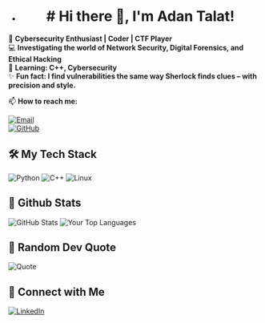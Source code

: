 + <h1 align="center"># Hi there 👋, I'm Adan Talat!</h1>
🚀 **Cybersecurity Enthusiast | Coder | CTF Player**  
💻 **Investigating the world of Network Security, Digital Forensics, and Ethical Hacking**  
🌱 **Learning: C++, Cybersecurity**  
✨ **Fun fact: I find vulnerabilities the same way Sherlock finds clues – with precision and style.**

📫 **How to reach me:**  

[![Email](https://img.shields.io/badge/-Email-D14836?style=flat&logo=gmail&logoColor=white)](mailto:adantalat20@gmail.com)  
[![GitHub](https://img.shields.io/badge/-GitHub-181717?style=flat&logo=github)](https://github.com/AdanTalat)

## 🛠️ My Tech Stack
![Python](https://img.shields.io/badge/-Python-3776AB?style=flat&logo=python&logoColor=white)
![C++](https://img.shields.io/badge/-C++-00599C?style=flat&logo=c%2B%2B&logoColor=white)
![Linux](https://img.shields.io/badge/-Linux-FCC624?style=flat&logo=linux&logoColor=black)

## 🚀 Github Stats
![GitHub Stats](https://github-readme-stats.vercel.app/api?username=AdanTalat&show_icons=true&theme=algolia)
![Your Top Languages](https://github-readme-stats.vercel.app/api/top-langs/?username=AdanTalat&layout=compact&theme=algolia)

## 💬 Random Dev Quote
![Quote](https://quotes-github-readme.vercel.app/api?type=horizontal)

## 🚀 Connect with Me
[![LinkedIn](https://img.shields.io/badge/-LinkedIn-blue?style=flat&logo=linkedin)](https://www.linkedin.com/in/adan-talat-523203262/)

<!---
AdanTalat/AdanTalat is a ✨ special ✨ repository because its `README.md` (this file) appears on your GitHub profile.
You can click the Preview link to take a look at your changes.
--->
